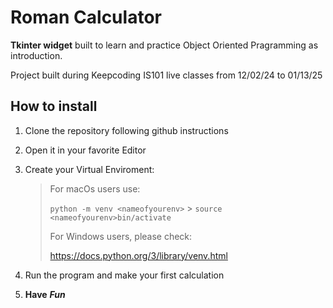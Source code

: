 # Roman Calculator

**Tkinter widget** built to learn and practice Object Oriented Pragramming as introduction.

Project built during Keepcoding IS101 live classes from 12/02/24 to 01/13/25

## How to install

1. Clone the repository following github instructions
2. Open it in your favorite Editor
3. Create your Virtual Enviroment:

   > For macOs users use:
   >
   > `python -m venv <nameofyourenv>` > `source <nameofyourenv>bin/activate`
   >
   > For Windows users, please check:
   >
   > <https://docs.python.org/3/library/venv.html>

4. Run the program and make your first calculation
5. **Have** **_Fun_**
